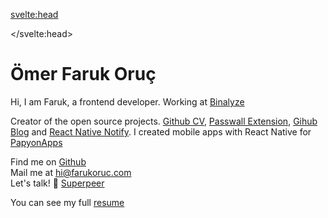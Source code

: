 <script>
	import TechStack from '$lib/components/TechStack.svelte';
</script>

<svelte:head>

<title>Faruk Oruç</title>

</svelte:head>

# Ömer Faruk Oruç

Hi, I am Faruk, a frontend developer. Working at [Binalyze](https://www.binalyze.com/)

Creator of the open source projects. [Github CV](https://github.com/bufgix/github-cv), [Passwall Extension](https://github.com/passwall/passwall-extension), [Gihub Blog](https://github.com/bufgix/github-blog) and [React Native Notify](https://github.com/Papyon-Apps/rn-notify).
I created mobile apps with React Native for [PapyonApps](https://github.com/Papyon-Apps/)

<TechStack />

Find me on [Github](https://github.com/bufgix)<br />
Mail me at [ hi@farukoruc.com](mailto:hi@farukoruc.com])<br />
Let's talk! 🤙 [Superpeer](https://superpeer.com/farukbfx)

You can see my full [resume](/resume.pdf)
